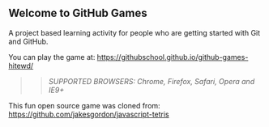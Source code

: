 ## Welcome to GitHub Games

A project based learning activity for people who are getting started with Git and GitHub.

You can play the game at: https://githubschool.github.io/github-games-hitewd/

>> _*SUPPORTED BROWSERS*: Chrome, Firefox, Safari, Opera and IE9+_

This fun open source game was cloned from: https://github.com/jakesgordon/javascript-tetris
